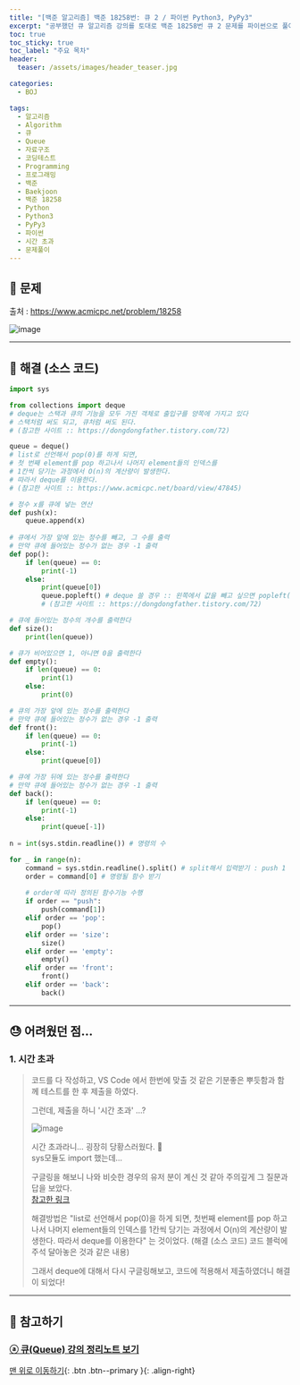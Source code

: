 ```yaml
---
title: "[백준 알고리즘] 백준 18258번: 큐 2 / 파이썬 Python3, PyPy3"
excerpt: "공부했던 큐 알고리즘 강의를 토대로 백준 18258번 큐 2 문제를 파이썬으로 풀어보았다."
toc: true
toc_sticky: true
toc_label: "주요 목차"
header:
  teaser: /assets/images/header_teaser.jpg

categories:
  - BOJ

tags:
  - 알고리즘
  - Algorithm
  - 큐
  - Queue
  - 자료구조
  - 코딩테스트
  - Programming
  - 프로그래밍
  - 백준
  - Baekjoon
  - 백준 18258
  - Python
  - Python3
  - PyPy3
  - 파이썬
  - 시간 초과
  - 문제풀이
---
```


## 🔔 문제

출처 : <https://www.acmicpc.net/problem/18258>

![image](https://user-images.githubusercontent.com/78403443/136894029-4f5798c5-8c7b-4008-896c-ec472733da54.png)

---

## 🔐 해결 (소스 코드)

```python
import sys

from collections import deque
# deque는 스택과 큐의 기능을 모두 가진 객체로 출입구를 양쪽에 가지고 있다
# 스택처럼 써도 되고, 큐처럼 써도 된다.
# (참고한 사이트 :: https://dongdongfather.tistory.com/72)

queue = deque()
# list로 선언해서 pop(0)를 하게 되면,
# 첫 번째 element를 pop 하고나서 나머지 element들의 인덱스를
# 1칸씩 당기는 과정에서 O(n)의 계산량이 발생한다.
# 따라서 deque를 이용한다.
# (참고한 사이트 :: https://www.acmicpc.net/board/view/47845)

# 정수 x를 큐에 넣는 연산
def push(x):
    queue.append(x)
    
# 큐에서 가장 앞에 있는 정수를 빼고, 그 수를 출력
# 만약 큐에 들어있는 정수가 없는 경우 -1 출력
def pop():
    if len(queue) == 0:
        print(-1) 
    else:
        print(queue[0])
        queue.popleft() # deque 쓸 경우 :: 왼쪽에서 값을 빼고 싶으면 popleft()를 사용한다.
        # (참고한 사이트 :: https://dongdongfather.tistory.com/72)

# 큐에 들어있는 정수의 개수를 출력한다
def size():
    print(len(queue))

# 큐가 비어있으면 1, 아니면 0을 출력한다
def empty():
    if len(queue) == 0:
        print(1)
    else:
        print(0)

# 큐의 가장 앞에 있는 정수를 출력한다
# 만약 큐에 들어있는 정수가 없는 경우 -1 출력
def front():
    if len(queue) == 0:
        print(-1)
    else:
        print(queue[0])

# 큐에 가장 뒤에 있는 정수를 출력한다
# 만약 큐에 들어있는 정수가 없는 경우 -1 출력
def back():
    if len(queue) == 0:
        print(-1)
    else:
        print(queue[-1])
        
n = int(sys.stdin.readline()) # 명령의 수

for _ in range(n):
    command = sys.stdin.readline().split() # split해서 입력받기 : push 1 같은 애들을 분리하기 위해서...
    order = command[0] # 명령될 함수 받기
    
    # order에 따라 정의된 함수기능 수행
    if order == "push":
        push(command[1])
    elif order == 'pop':
        pop()
    elif order == 'size':
        size()
    elif order == 'empty':
        empty()
    elif order == 'front':
        front()
    elif order == 'back':
        back()
```

---

## 😓 어려웠던 점...

### 1. 시간 초과

> 코드를 다 작성하고, VS Code 에서 한번에 맞출 것 같은 기분좋은 뿌듯함과 함께 테스트를 한 후 제출을 하였다.
>
> 그런데, 제출을 하니 '시간 초과' ...?<br>
>
> ![image](https://user-images.githubusercontent.com/78403443/136895802-f6356de1-aaa3-4298-8f36-f3d35e9b3e2f.png)
>
> 시간 초과라니... 굉장히 당황스러웠다. 🥶<br>sys모듈도 import 했는데...
>
> 구글링을 해보니 나와 비슷한 경우의 유저 분이 계신 것 같아 주의깊게 그 질문과 답을 보았다.<br>[참고한 링크](https://www.acmicpc.net/board/view/47845)
>
> 해결방법은 "list로 선언해서 pop(0)을 하게 되면, 첫번째 element를 pop 하고나서 나머지 element들의 인덱스를 1칸씩 당기는 과정에서 O(n)의 계산량이 발생한다. 따라서 deque를 이용한다" 는 것이었다. (해결 (소스 코드) 코드 블럭에 주석 달아놓은 것과 같은 내용)
>
> 그래서 deque에 대해서 다시 구글링해보고, 코드에 적용해서 제출하였더니 해결이 되었다!

---

## 👣 참고하기

### [ⓐ 큐(Queue) 강의 정리노트 보기](https://iceman-brandon.github.io/playdata%20algo/%EC%8A%A4%ED%83%9D-&-%ED%81%90/#part-2-%ED%81%90)

[맨 위로 이동하기](#){: .btn .btn--primary }{: .align-right}